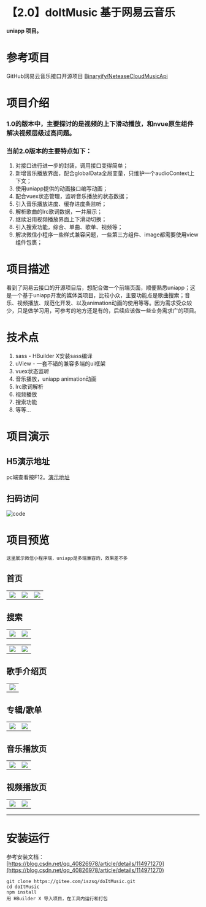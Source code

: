 # 【2.0】doItMusic  基于网易云音乐
**uniapp 项目。**
# 参考项目
GitHub网易云音乐接口开源项目
 [Binaryify/NeteaseCloudMusicApi](https://github.com/Binaryify/NeteaseCloudMusicApi)



# 项目介绍
### 1.0的版本中，主要探讨的是视频的上下滑动播放，和nvue原生组件解决视频层级过高问题。
### 当前2.0版本的主要特点如下：
1. 对接口进行进一步的封装，调用接口变得简单；
2. 新增音乐播放界面，配合globalData全局变量，只维护一个audioContext上下文；
3. 使用uniapp提供的动画接口编写动画；
4. 配合vuex状态管理，监听音乐播放的状态数据；
5. 引入音乐播放进度、缓存进度条监听；
6. 解析歌曲的lrc歌词数据，一并展示；
7. 继续沿用视频播放界面上下滑动切换；
8. 引入搜索功能，综合、单曲、歌单、视频等；
9. 解决微信小程序一些样式兼容问题，一些第三方组件、image都需要使用view组件包裹；


# 项目描述
看到了网易云接口的开源项目后，想配合做一个前端页面，顺便熟悉uniapp；这是一个基于uniapp开发的媒体类项目，比较小众，主要功能点是歌曲搜索；音乐、视频播放、规范化开发、以及animation动画的使用等等。因为需求受众较少，只是做学习用，可参考的地方还是有的，后续应该做一些业务需求广的项目。

# 技术点
1. sass - HBuilder X安装sass编译
2. uView - 一套不错的兼容多端的ui框架
3. vuex状态监听
4. 音乐播放，uniapp animation动画
5. lrc歌词解析
6. 视频播放
8. 搜索功能
9. 等等...

# 项目演示

## H5演示地址
pc端查看按F12。[演示地址](http://iszsq.gitee.io/doitmusic)

## 扫码访问
![code](./doc/h5-QRCode.png)



# 项目预览
	这里展示微信小程序端，uniapp是多端兼容的，效果差不多


## 首页
<table >
	<tr>
		<td ><img src="./doc/images/首页-热门MV.png"></td>
		<td><img src="./doc/images/首页.png"></td>
		<td><img src="./doc/images/首页-我的.png"></td>
	</tr>
</table>

## 搜索
<table >
	<tr>
		<td ><img src="./doc/images/搜索.png"></td>
		<td><img src="./doc/images/搜索-综合结果.png"></td>
	</tr>
</table>

<table >
	<tr>
		<td ><img src="./doc/images/搜索-单曲.png"></td>
		<td><img src="./doc/images/搜索-视频.png"></td>
	</tr>
</table>

## 歌手介绍页
<table >
	<tr>
		<td ><img src="./doc/images/歌手.png"></td>
	</tr>
</table>

## 专辑/歌单
<table >
	<tr>
		<td ><img src="./doc/images/专辑.png"></td>
		<td><img src="./doc/images/专辑-评论.png"></td>
	</tr>
</table>

## 音乐播放页
<table >
	<tr>
		<td ><img src="./doc/images/音乐.png"></td>
		<td><img src="./doc/images/音乐-歌词.png"></td>
	</tr>
</table>

## 视频播放页
<table >
	<tr>
		<td ><img src="./doc/images/视频.png"></td>
		<td><img src="./doc/images/视频-评论.png"></td>
	</tr>
</table>


--- 

# 安装运行
参考安装文档：[https://blog.csdn.net/qq_40826978/article/details/114971270](https://blog.csdn.net/qq_40826978/article/details/114971270)
```
git clone https://gitee.com/iszsq/doItMusic.git
cd doItMusic
npm install 
用 HBuilder X 导入项目，在工具内运行和打包
```